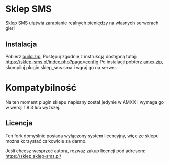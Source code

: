 # Sklep SMS

Sklep SMS ułatwia zarabianie realnych pieniędzy na własnych serwerach gier!

## Instalacja
Pobierz [build.zip](https://github.com/TheDoctor0/sklep-sms/releases/latest).
Postępuj zgodnie z instrukcją dostępną tutaj: https://sklep-sms.pl/index.php?page=config
Po instalacji pobierz [amxx.zip](https://github.com/TheDoctor0/sklep-sms/releases/latest), skompiluj plugin sklep_sms.sma i wgraj go na serwer.

# Kompatybilność
Na ten moment plugin sklepu napisany został jedynie w AMXX i wymaga go w wersji 1.8.3 lub wyższej.

## Licencja
Ten fork domyślnie posiada wyłączony system licencyjny, więc ze sklepu można korzystać całkowicie za darmo.

Jeśli chcesz wesprzeć autora, rozważ zakup licencji pod adresem: https://sklep.sklep-sms.pl/